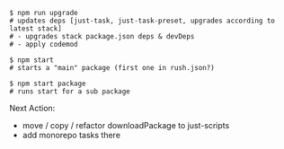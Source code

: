 ```
$ npm run upgrade
# updates deps [just-task, just-task-preset, upgrades according to latest stack]
# - upgrades stack package.json deps & devDeps
# - apply codemod

$ npm start
# starts a "main" package (first one in rush.json?)

$ npm start package
# runs start for a sub package
```

Next Action:

- move / copy / refactor downloadPackage to just-scripts
- add monorepo tasks there
